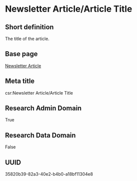 # Newsletter Article/Article Title
## Short definition
The title of the article.
## Base page
[Newsletter Article](../../Objects/Newsletter%20Article.md)
## Meta title
csr:Newsletter Article/Article Title
## Research Admin Domain
True
## Research Data Domain
False
## UUID
35820b39-82a3-40e2-b4b0-a18bf11304e8
